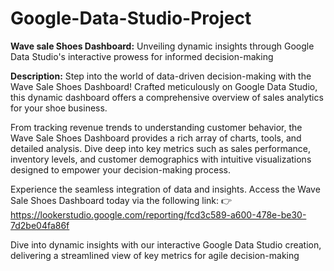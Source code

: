  # Google-Data-Studio-Project
**Wave sale Shoes Dashboard:**
Unveiling dynamic insights through Google Data Studio's interactive prowess for informed decision-making

**Description:**
Step into the world of data-driven decision-making with the Wave Sale Shoes Dashboard! Crafted meticulously on Google Data Studio, this dynamic dashboard offers a comprehensive overview of sales analytics for your shoe business. 

From tracking revenue trends to understanding customer behavior, the Wave Sale Shoes Dashboard provides a rich array of charts, tools, and detailed analysis. Dive deep into key metrics such as sales performance, inventory levels, and customer demographics with intuitive visualizations designed to empower your decision-making process.

Experience the seamless integration of data and insights. Access the Wave Sale Shoes Dashboard today via the following link:
👉 https://lookerstudio.google.com/reporting/fcd3c589-a600-478e-be30-7d2be04fa86f

Dive into dynamic insights with our interactive Google Data Studio creation, delivering a streamlined view of key metrics for agile decision-making
